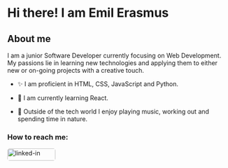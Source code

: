 # Hi there! I am Emil Erasmus

## About me

I am a junior Software Developer currently focusing on Web Development. My passions lie in learning new technologies and applying them to either new or on-going projects with a creative touch.

- ✨ I am proficient in HTML, CSS, JavaScript and Python. 

- 🌱 I am currently learning React.

- 🎸 Outside of the tech world I enjoy playing music, working out and spending time in nature.

### How to reach me:

<a href="https://www.linkedin.com/in/emil-erasmus-456d696c/"><img src="https://res.cloudinary.com/practicaldev/image/fetch/s--chf73s-H--/c_limit%2Cf_auto%2Cfl_progressive%2Cq_auto%2Cw_880/https://img.shields.io/badge/Linked_In-0077B5%3Fstyle%3Dfor-the-badge%26logo%3DLinkedIn%26logoColor%3Dwhite" alt="linked-in" loading="lazy" width="110" height="28" style="border-radius: 5px;"></a>

<!---
EmilErasmus/EmilErasmus is a ✨ special ✨ repository because its `README.md` (this file) appears on your GitHub profile.
You can click the Preview link to take a look at your changes.
--->
